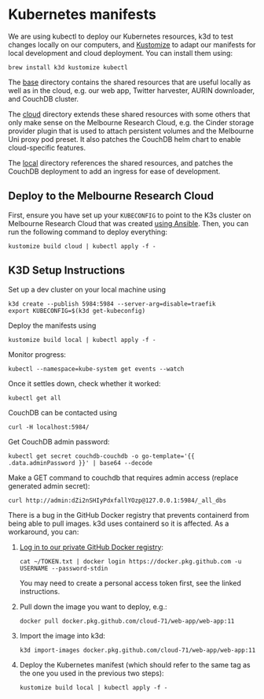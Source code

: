 # Kubernetes manifests

We are using kubectl to deploy our Kubernetes resources, k3d to test changes
locally on our computers, and [Kustomize][kustomize] to adapt our manifests for
local development and cloud deployment. You can install them using:

    brew install k3d kustomize kubectl

The [base](./base) directory contains the shared resources that are useful locally as well as in the cloud, e.g. our web app, Twitter harvester, AURIN downloader, and CouchDB cluster.

The [cloud](./cloud) directory extends these shared resources with some others that only make sense on the Melbourne Research Cloud, e.g. the Cinder storage provider plugin that is used to attach persistent volumes and the Melbourne Uni proxy pod preset. It also patches the CouchDB helm chart to enable cloud-specific features.

The [local](./local) directory references the shared resources, and patches the CouchDB deployment to add an ingress for ease of development.

## Deploy to the Melbourne Research Cloud

First, ensure you have set up your `KUBECONFIG` to point to the K3s cluster on
Melbourne Research Cloud that was created [using Ansible](../ansible). Then,
you can run the following command to deploy everything:

    kustomize build cloud | kubectl apply -f -

## K3D Setup Instructions

Set up a dev cluster on your local machine using

    k3d create --publish 5984:5984 --server-arg=disable=traefik
    export KUBECONFIG=$(k3d get-kubeconfig)

Deploy the manifests using

    kustomize build local | kubectl apply -f -

Monitor progress:

    kubectl --namespace=kube-system get events --watch

Once it settles down, check whether it worked:

    kubectl get all

CouchDB can be contacted using

    curl -H localhost:5984/


Get CouchDB admin password:

    kubectl get secret couchdb-couchdb -o go-template='{{ .data.adminPassword }}' | base64 --decode


Make a GET command to couchdb that requires admin access (replace generated admin secret):

    curl http://admin:dZi2nSHIyPdxfallYOzp@127.0.0.1:5984/_all_dbs

There is a bug in the GitHub Docker registry that prevents containerd from
being able to pull images. k3d uses containerd so it is affected. As a workaround, you can:

1. [Log in to our private GitHub Docker registry](docker-login):

       cat ~/TOKEN.txt | docker login https://docker.pkg.github.com -u USERNAME --password-stdin

   You may need to create a personal access token first, see the linked
   instructions.

2. Pull down the image you want to deploy, e.g.:

       docker pull docker.pkg.github.com/cloud-71/web-app/web-app:11

3. Import the image into k3d:

       k3d import-images docker.pkg.github.com/cloud-71/web-app/web-app:11

4. Deploy the Kubernetes manifest (which should refer to the same tag as the
   one you used in the previous two steps):

       kustomize build local | kubectl apply -f -
        
[docker-login]: https://help.github.com/en/packages/using-github-packages-with-your-projects-ecosystem/configuring-docker-for-use-with-github-packages#authenticating-to-github-packages
[kustomize]: https://kustomize.io
